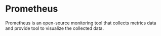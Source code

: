 # Prometheus
Prometheus is an open-source monitoring tool that collects metrics data and provide tool to visualize the collected data.
